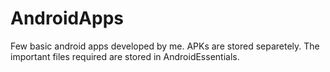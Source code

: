 # AndroidApps
Few basic android apps developed by me. APKs are stored separetely.
The important files required are stored in AndroidEssentials.
